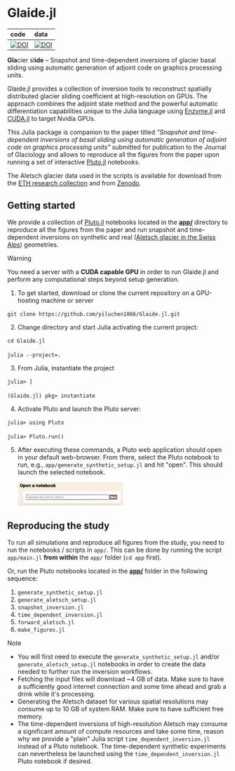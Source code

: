 # Glaide.jl
| code | data |
| :--- | :--- |
| [![DOI](https://zenodo.org/badge/DOI/10.5281/zenodo.14697420.svg)](https://doi.org/10.5281/zenodo.14697420) | [![DOI](https://zenodo.org/badge/DOI/10.5281/zenodo.13133070.svg)](https://doi.org/10.5281/zenodo.13133070) |

**Gla**cier sl**ide** &ndash; Snapshot and time-dependent inversions of glacier basal sliding using automatic generation of adjoint code on graphics processing units.

Glaide.jl provides a collection of inversion tools to reconstruct spatially distributed glacier sliding coefficient at high-resolution on GPUs. The approach combines the adjoint state method and the powerful automatic differentiation capabilities unique to the Julia language using [Enzyme.jl](https://github.com/EnzymeAD/Enzyme.jl) and [CUDA.jl](https://github.com/JuliaGPU/CUDA.jl) to target Nvidia GPUs.

This Julia package is companion to the paper titled _"Snapshot and time-dependent inversions of basal sliding using automatic generation of adjoint code on graphics processing units"_ submitted for publication to the Journal of Glaciology and allows to reproduce all the figures from the paper upon running a set of interactive [Pluto.jl](https://plutojl.org) notebooks.

The Aletsch glacier data used in the scripts is available for download from the [ETH research collection](https://www.research-collection.ethz.ch) and from [Zenodo](https://doi.org/10.5281/zenodo.13133070).

## Getting started
We provide a collection of [Pluto.jl](https://plutojl.org) notebooks located in the [**app/**](./app/) directory to reproduce all the figures from the paper and run snapshot and time-dependent inversions on synthetic and real ([Aletsch glacier in the Swiss Alps](https://s.geo.admin.ch/may6x854g9bn)) geometries.

> [!WARNING]
> You need a server with a **CUDA capable GPU** in order to run Glaide.jl and perform any computational steps beyond setup generation.

1. To get started, download or clone the current repository on a GPU-hosting machine or server
```
git clone https://github.com/yiluchen1066/Glaide.jl.git
```

2. Change directory and start Julia activating the current project:
```
cd Glaide.jl

julia --project=.
```

3. From Julia, instantiate the project
```julia-repl
julia> ]

(Glaide.jl) pkg> instantiate
```

4. Activate Pluto and launch the Pluto server:
```julia-repl
julia> using Pluto

julia> Pluto.run()
```

5. After executing these commands, a Pluto web application should open in your default web-browser. From there, select the Pluto notebook to run, e.g., `app/generate_synthetic_setup.jl` and hit "open". This should launch the selected notebook.

    <img src="assets/pluto_ui.png" width=50%/>

## Reproducing the study

To run all simulations and reproduce all figures from the study, you need to run the notebooks / scripts in `app/`. This can be done by running the script `app/main.jl` **from within** the `app/` folder (`cd app` first).

Or, run the Pluto notebooks located in the [**app/**](./app/) folder in the following sequence:
1. `generate_synthetic_setup.jl`
2. `generate_aletsch_setup.jl`
3. `snapshot_inversion.jl`
4. `time_dependent_inversion.jl`
5. `forward_aletsch.jl`
6. `make_figures.jl`

> [!NOTE]
> - You will first need to execute the `generate_synthetic_setup.jl` and/or `generate_aletsch_setup.jl` notebooks in order to create the data needed to further run the inversion workflows.
> - Fetching the input files will download ~4 GB of data. Make sure to have a sufficiently good internet connection and some time ahead and grab a drink while it's processing.
> - Generating the Aletsch dataset for various spatial resolutions may consume up to 10 GB of system RAM. Make sure to have sufficient free memory.
> - The time-dependent inversions of high-resolution Aletsch may consume a significant amount of compute resources and take some time, reason why we provide a "plain" Julia script `time_dependent_inversion.jl` instead of a Pluto notebook. The time-dependent synthetic experiments can nevertheless be launched using the `time_dependent_inversion.jl` Pluto notebook if desired.
